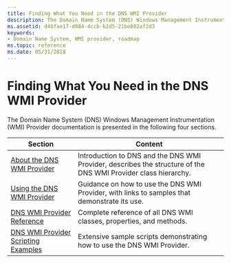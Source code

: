 ```yaml
---
title: Finding What You Need in the DNS WMI Provider
description: The Domain Name System (DNS) Windows Management Instrumentation (WMI) Provider documentation is presented in the following four sections.
ms.assetid: d46fae17-d084-4ccb-b2d5-21be802af2d3
keywords:
- Domain Name System, WMI provider, roadmap
ms.topic: reference
ms.date: 05/31/2018
---
```


# Finding What You Need in the DNS WMI Provider

The Domain Name System (DNS) Windows Management Instrumentation (WMI) Provider documentation is presented in the following four sections.



| Section                                                                        | Content                                                                                                        |
|--------------------------------------------------------------------------------|----------------------------------------------------------------------------------------------------------------|
| [About the DNS WMI Provider](about-the-dns-wmi-provider.md)                   | Introduction to DNS and the DNS WMI Provider, describes the structure of the DNS WMI Provider class hierarchy. |
| [Using the DNS WMI Provider](using-the-dns-wmi-provider.md)                   | Guidance on how to use the DNS WMI Provider, with links to samples that demonstrate its use.                   |
| [DNS WMI Provider Reference](dns-wmi-provider-reference.md)                   | Complete reference of all DNS WMI classes, properties, and methods.                                            |
| [DNS WMI Provider Scripting Examples](dns-wmi-provider-scripting-examples.md) | Extensive sample scripts demonstrating how to use the DNS WMI Provider.                                        |



 

 

 




